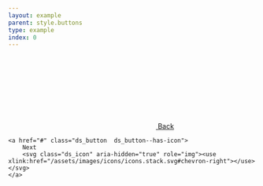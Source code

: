 ```yaml
---
layout: example
parent: style.buttons
type: example
index: 0
---
```


<div class="button-group">
    <a href="#" class="ds_button  ds_button--cancel  ds_button--has-icon  ds_button--has-icon--left">
        <svg class="ds_icon" aria-hidden="true" role="img"><use xlink:href="/assets/images/icons/icons.stack.svg#chevron-left"></use></svg>
        Back
    </a>

    <a href="#" class="ds_button  ds_button--has-icon">
        Next
        <svg class="ds_icon" aria-hidden="true" role="img"><use xlink:href="/assets/images/icons/icons.stack.svg#chevron-right"></use></svg>
    </a>
</div>
